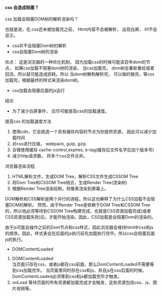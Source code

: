 #### css 会造成阻塞？ 
css 加载会阻塞DOM树的解析渲染吗？ 

也就是说，在.css还未被加载完之前， Html内容不会被解析， 出现白屏， h1不会显示。 

 - css并不会阻塞Dom树的解析
 - css会阻塞Dom树的渲染
 
优点： 这是浏览器的一种优化机制， 因为加载css的时候可能该百年dom的节点， 如果css加载不阻塞dom树的渲染， 当css加载完， dom树会重新重绘或者回流，所以就可能造成损耗。所以 当dom树解构解析完， 可以做的做完，等css加载完，根据最终的样式来渲染dom树。

- css加载会阻塞后面的js运行

结论
 - 为了减少白屏事件， 应尽可能提高css的加载速度。

  提高css 的加载速度方法

  1. 使用cdn，它会挑选一个具有缓存内容的节点为你提供资源， 因此可以减少加载时间
  2. 对css进行压缩， webpack, gulp, gzip
  3. 合理使用缓存 cache-control,expires, e-tag(缓存后文件名字后加个版本号)
  4. 减少http请求数， 将多个css文件合并。 

  浏览器渲染流程
  
  1. HTML解析文件，生成DOM Tree，解析CSS文件生成CSSOM Tree
  2. 将Dom Tree和CSSOM Tree结合，生成Render Tree(渲染树)
  3. 根据Render Tree渲染绘制，将像素渲染到屏幕上。

  DOM解析和CSS解析是两个并行的进程，所以这也解释了为什么CSS加载不会阻塞DOM的解析。
  然而，由于Render Tree是依赖于DOM Tree和CSSOM Tree的，所以他必须等待到CSSOM Tree构建完成，也就是CSS资源加载完成(或者CSS资源加载失败)后，才能开始渲染。因此，CSS加载是会阻塞Dom的渲染的。
  
  由于js可能会操作之前的Dom节点和css样式，因此浏览器会维持html中css和js的顺序。因此，样式表会在后面的js执行前先加载执行完毕。所以css会阻塞后面js的执行。


  - DOMContentLoaded
  
  1. DOMContentLoaded  
  当页面只存在css，或者js都在css前面，那么DomContentLoaded不需要等到css加载完毕。
当页面里同时存在css和js，并且js在css后面的时候，DomContentLoaded必须等到css和js都加载完毕才触发。
  2. onLoad 等待页面的所有资源都加载完成才会触发，这些资源包括css、js、图片视频等。